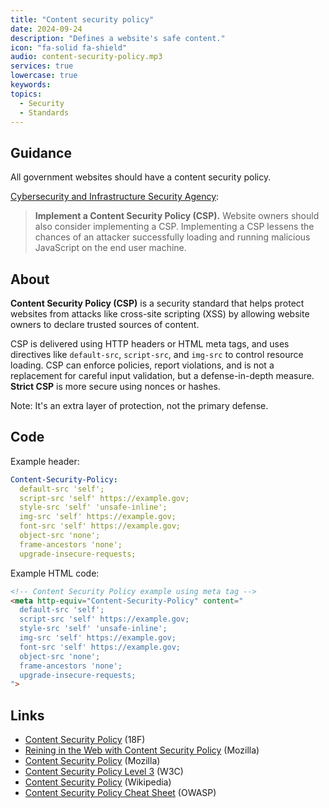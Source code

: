 ```yaml
---
title: "Content security policy"
date: 2024-09-24
description: "Defines a website's safe content."
icon: "fa-solid fa-shield"
audio: content-security-policy.mp3
services: true
lowercase: true
keywords: 
topics:
  - Security
  - Standards
---
```


## Guidance

All government websites should have a content security policy.

[Cybersecurity and Infrastructure Security Agency](https://www.cisa.gov/news-events/news/website-security#:~:text=Implement%20a%20Content%20Security%20Policy):

> **Implement a Content Security Policy (CSP).** Website owners should also consider implementing a CSP. Implementing a CSP lessens the chances of an attacker successfully loading and running malicious JavaScript on the end user machine.

## About

**Content Security Policy (CSP)** is a security standard that helps protect websites from attacks like cross-site scripting (XSS) by allowing website owners to declare trusted sources of content.

CSP is delivered using HTTP headers or HTML meta tags, and uses directives like `default-src`, `script-src`, and `img-src` to control resource loading. CSP can enforce policies, report violations, and is not a replacement for careful input validation, but a defense-in-depth measure. **Strict CSP** is more secure using nonces or hashes.

Note: It's an extra layer of protection, not the primary defense.

## Code

Example header:

```yaml
Content-Security-Policy:
  default-src 'self';
  script-src 'self' https://example.gov;
  style-src 'self' 'unsafe-inline';
  img-src 'self' https://example.gov;
  font-src 'self' https://example.gov;
  object-src 'none';
  frame-ancestors 'none';
  upgrade-insecure-requests;
```

Example HTML code:

```html
<!-- Content Security Policy example using meta tag -->
<meta http-equiv="Content-Security-Policy" content="
  default-src 'self';
  script-src 'self' https://example.gov;
  style-src 'self' 'unsafe-inline';
  img-src 'self' https://example.gov;
  font-src 'self' https://example.gov;
  object-src 'none';
  frame-ancestors 'none';
  upgrade-insecure-requests;
">
```

## Links

* [Content Security Policy](https://guides.18f.gov/engineering/security/content-security-policy/) (18F)
* [Reining in the Web with Content Security Policy](https://research.sidstamm.com/papers/csp-www2010.pdf) (Mozilla)
* [Content Security Policy](https://developer.mozilla.org/en-US/docs/Web/HTTP/CSP) (Mozilla)
* [Content Security Policy Level 3](https://www.w3.org/TR/CSP3/) (W3C)
* [Content Security Policy](https://en.wikipedia.org/wiki/Content_Security_Policy) (Wikipedia)
* [Content Security Policy Cheat Sheet](https://cheatsheetseries.owasp.org/cheatsheets/Content_Security_Policy_Cheat_Sheet.html) (OWASP)